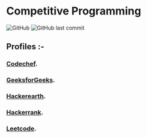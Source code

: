 # Competitive Programming


![GitHub](https://img.shields.io/github/license/mohitkhedkar/Competitive-programming?style=flat)
![GitHub last commit](https://img.shields.io/github/last-commit/mohitkhedkar/Competitive-programming?style=flat)

## Profiles :-

### [Codechef](https://www.codechef.com/users/mohitkhedkar).

### [GeeksforGeeks](https://auth.geeksforgeeks.org/user/mohitkhedkar/practice/).

### [Hackerearth](https://www.hackerearth.com/@mohitkhedkar).

### [Hackerrank](https://www.hackerrank.com/mohitkhedkar).

### [Leetcode](https://leetcode.com/mohitkhedkar/).
